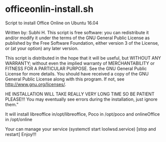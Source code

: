 # officeonlin-install.sh
Script to install Office Online on Ubuntu 16.04 


Written by: Subhi H.
This script is free software: you can redistribute it and/or modify it under the terms of the GNU General Public License as published by the Free Software Foundation, either version 3 of the License, or (at your option) any later version.

This script is distributed in the hope that it will be useful, but WITHOUT ANY WARRANTY; without even the implied warranty of MERCHANTABILITY or FITNESS FOR A PARTICULAR PURPOSE. See the GNU General Public License for more details.
You should have received a copy of the GNU General Public License along with this program. If not, see http://www.gnu.org/licenses/.

HE INSTALLATION WILL TAKE REALLY VERY LONG TIME SO BE PATIENT PLEASE!!! You may eventually see errors during the installation, just ignore them."

It will install libreoffice in/opt/libreoffice, Poco in /opt/poco and onlineOffice in /opt/online

Your can manage your service (systemctl start loolwsd.service) [stop and restart]
Enjoy!!!
